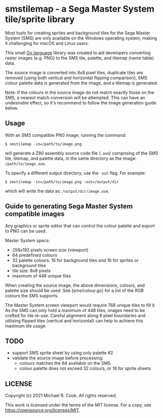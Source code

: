 # smstilemap - a Sega Master System tile/sprite library

Most tools for creating sprites and background tiles for the Sega Master System
(SMS) are only available on the Windows operating system, making it challenging
for macOS and Linux users.

This small [Go language](https://golang.org) library was created to aid
developers converting raster images (e.g. PNG) to the SMS tile, palette, and
tilemap (name table) data.

The source image is converted into 8x8 pixel tiles, duplicate tiles are removed
(using both vertical and horizontal flipping comparison), SMS colour palette
data is generated from the image, and a tilemap is generated.

Note: if the colours in the source image do not match exactly those on the SMS,
a nearest match conversion will be attempted. This can have an undesirable
effect, so it's recommend to follow the image generation guide below.


## Usage

With an SMS compatible PNG image, running the command:

    $ smstilemap -in=/path/to/image.png

will generate a Z80 assembly source code file (`.asm`) comprising of the SMS tile,
tilemap, and palette data, in the same directory as the image: `/path/to/image.asm`.

To specify a different output directory, use the `-out` flag. For example:

    $ smstilemap -in=/path/to/image.png -out=/output/dir

which will write the data as: `/output/dir/image.asm`.


## Guide to generating Sega Master System compatible images

Any graphics or sprite editor that can control the colour palette and export to
PNG can be used.

Master System specs:

* 256x192 pixels screen size (viewport)
* 64 predefined colours
* 32 palette colours: 16 for background tiles and 16 for sprites or background tiles
* tile size: 8x8 pixels
* maximum of 448 unique tiles

When creating the source image, the above dimensions, colours, and palette size
should be used. See [sms/colour.go] for a list of the RGB colours the SMS
supports.

The Master System screen viewport would require 768 unique tiles to fill it.
As the SMS can only hold a maximum of 448 tiles, images need to be crafted for
tile re-use. Careful alignment along 8 pixel boundaries and utilising flipped
tiles (vertical and horizontal) can help to achieve this maximum tile usage.


## TODO

* support SMS sprite sheet by using only palette #2
* validate the source image before processing:
  - colours matches the 64 available on the SMS
  - colour palette does not exceed 32 colours, or 16 for sprite sheets


## LICENSE

Copyright (c) 2021 Michael R. Cook. All rights reserved.

This work is licensed under the terms of the MIT license.
For a copy, see <https://opensource.org/licenses/MIT>.
